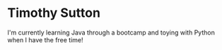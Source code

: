 # Timothy Sutton
I'm currently learning Java through a bootcamp and toying with Python when I have the free time!
